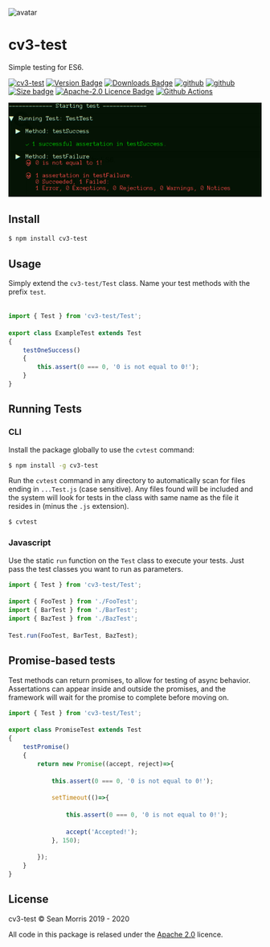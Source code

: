 ![avatar](https://avatars3.githubusercontent.com/u/640101?s=80&v=4)

# cv3-test

Simple testing for ES6.

[![cv3-test](https://img.shields.io/badge/cv3-test-darkred?style=for-the-badge)](https://github.com/seanmorris/cv3-test) [![Version Badge](https://img.shields.io/npm/v/cv3-test?label=ver&style=for-the-badge)](https://www.npmjs.com/package/cv3-test) [![Downloads Badge](https://img.shields.io/npm/dm/cv3-test?color=338800&style=for-the-badge)](https://www.npmjs.com/package/cv3-test) [![github](https://img.shields.io/badge/github-cv3--test-informational?style=for-the-badge)](https://github.com/seanmorris/cv3-test) [![github](https://img.shields.io/badge/npm-cv3--test-informational?style=for-the-badge&color=darkgreen)](https://www.npmjs.com/package/cv3-test) [![Size badge](https://img.shields.io/github/languages/code-size/seanmorris/cv3-test?style=for-the-badge)](https://www.npmjs.com/package/cv3-test) [![Apache-2.0 Licence Badge](https://img.shields.io/npm/l/cv3-test?color=338800&style=for-the-badge)](https://raw.githubusercontent.com/seanmorris/cv3-test/master/LICENSE) [![Github Actions](https://img.shields.io/github/actions/workflow/status/seanmorris/cv3-test/.github%2Fworkflows%2Ftest.yaml?style=for-the-badge
)](https://github.com/seanmorris/cv3-test/actions)

![screenshot](https://raw.githubusercontent.com/seanmorris/cv3-test/master/screenshot.png)

## Install

```bash
$ npm install cv3-test
```

## Usage

Simply extend the `cv3-test/Test` class. Name your test methods with the prefix `test`.


```javascript

import { Test } from 'cv3-test/Test';

export class ExampleTest extends Test
{
    testOneSuccess()
    {
        this.assert(0 === 0, '0 is not equal to 0!');
    }
}
```

## Running Tests

### CLI

Install the package globally to use the `cvtest` command:

```bash
$ npm install -g cv3-test
```

Run the `cvtest` command in any directory to automatically scan for files ending in `...Test.js` (case sensitive). Any files found will be included and the system will look for tests in the class with same name as the file it resides in (minus the `.js` extension).

```bash
$ cvtest
```

### Javascript

Use the static `run` function on the `Test` class to execute your tests. Just pass the test classes you want to run as parameters.

```javascript
import { Test } from 'cv3-test/Test';

import { FooTest } from './FooTest';
import { BarTest } from './BarTest';
import { BazTest } from './BazTest';

Test.run(FooTest, BarTest, BazTest);
```

## Promise-based tests

Test methods can return promises, to allow for testing of async behavior. Assertations can appear inside and outside the promises, and the framework will wait for the promise to complete before moving on.


```javascript
import { Test } from 'cv3-test/Test';

export class PromiseTest extends Test
{
    testPromise()
    {
        return new Promise((accept, reject)=>{

            this.assert(0 === 0, '0 is not equal to 0!');

            setTimeout(()=>{

                this.assert(0 === 0, '0 is not equal to 0!');

                accept('Accepted!');
            }, 150);

        });
    }
}
```

## License 

cv3-test &copy; Sean Morris 2019 - 2020

All code in this package is relased under the [Apache 2.0](https://www.apache.org/licenses/LICENSE-2.0) licence.
